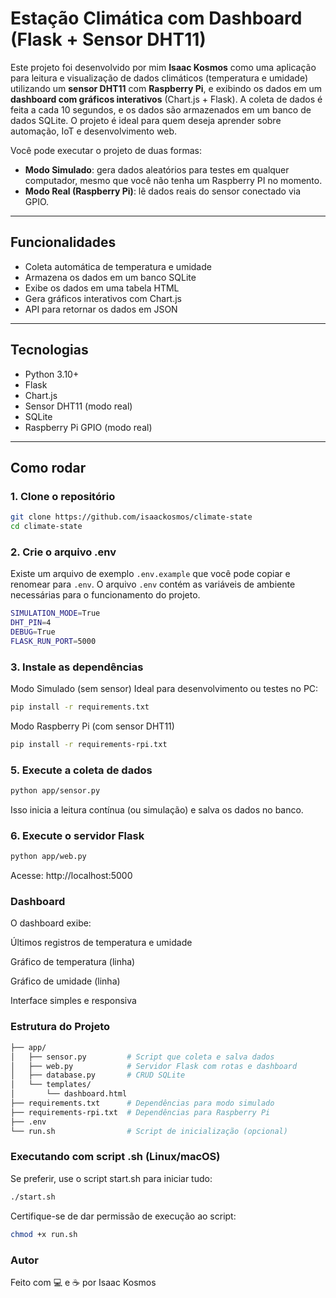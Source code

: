 # Estação Climática com Dashboard (Flask + Sensor DHT11)

Este projeto foi desenvolvido por mim **Isaac Kosmos** como uma aplicação para leitura e visualização de dados climáticos (temperatura e umidade) utilizando um **sensor DHT11** com **Raspberry Pi**, e exibindo os dados em um **dashboard com gráficos interativos** (Chart.js + Flask).
A coleta de dados é feita a cada 10 segundos, e os dados são armazenados em um banco de dados SQLite. O projeto é ideal para quem deseja aprender sobre automação, IoT e desenvolvimento web.

Você pode executar o projeto de duas formas:
- **Modo Simulado**: gera dados aleatórios para testes em qualquer computador, mesmo que você não tenha um Raspberry PI no momento.
- **Modo Real (Raspberry Pi)**: lê dados reais do sensor conectado via GPIO.

---

## Funcionalidades

- Coleta automática de temperatura e umidade
- Armazena os dados em um banco SQLite
- Exibe os dados em uma tabela HTML
- Gera gráficos interativos com Chart.js
- API para retornar os dados em JSON

---

## Tecnologias

- Python 3.10+
- Flask
- Chart.js
- Sensor DHT11 (modo real)
- SQLite
- Raspberry Pi GPIO (modo real)

---

## Como rodar

### 1. Clone o repositório

```bash
git clone https://github.com/isaackosmos/climate-state
cd climate-state
```
### 2. Crie o arquivo .env
Existe um arquivo de exemplo `.env.example` que você pode copiar e renomear para `.env`. O arquivo `.env` contém as variáveis de ambiente necessárias para o funcionamento do projeto.
```bash
SIMULATION_MODE=True
DHT_PIN=4
DEBUG=True
FLASK_RUN_PORT=5000
```
### 3. Instale as dependências

 Modo Simulado (sem sensor)
Ideal para desenvolvimento ou testes no PC:
```bash
pip install -r requirements.txt
```
 Modo Raspberry Pi (com sensor DHT11)
```bash
pip install -r requirements-rpi.txt
```
### 5. Execute a coleta de dados
```bash
python app/sensor.py
```
Isso inicia a leitura contínua (ou simulação) e salva os dados no banco.


### 6. Execute o servidor Flask
```bash
python app/web.py
```
Acesse: http://localhost:5000

### Dashboard
O dashboard exibe:

Últimos registros de temperatura e umidade

Gráfico de temperatura (linha)

Gráfico de umidade (linha)

Interface simples e responsiva

### Estrutura do Projeto
```bash
├── app/
│   ├── sensor.py         # Script que coleta e salva dados
│   ├── web.py            # Servidor Flask com rotas e dashboard
│   ├── database.py       # CRUD SQLite
│   └── templates/
│       └── dashboard.html
├── requirements.txt      # Dependências para modo simulado
├── requirements-rpi.txt  # Dependências para Raspberry Pi
├── .env
└── run.sh                # Script de inicialização (opcional)
```
### Executando com script .sh (Linux/macOS)
Se preferir, use o script start.sh para iniciar tudo:

```bash
./start.sh
```
Certifique-se de dar permissão de execução ao script:

```bash
chmod +x run.sh
```
### Autor
Feito com 💻 e ☕ por Isaac Kosmos


